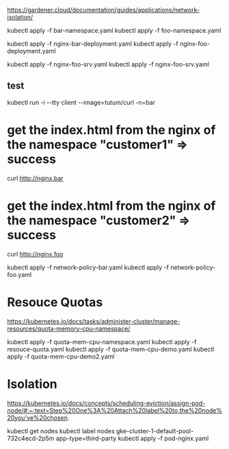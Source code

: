 https://gardener.cloud/documentation/guides/applications/network-isolation/

kubectl apply -f bar-namespace.yaml
kubectl apply -f foo-namespace.yaml

kubectl apply -f nginx-bar-deployment.yaml 
kubectl apply -f nginx-foo-deployment.yaml 

kubectl apply -f nginx-foo-srv.yaml 
kubectl apply -f nginx-foo-srv.yaml 

## test 

kubectl run -i --tty client --image=tutum/curl -n=bar

# get the index.html from the nginx of the namespace "customer1" => success
curl http://nginx.bar
# get the index.html from the nginx of the namespace "customer2" => success
curl http://nginx.foo

kubectl apply -f network-policy-bar.yaml
kubectl apply -f network-policy-foo.yaml

# Resouce Quotas
https://kubernetes.io/docs/tasks/administer-cluster/manage-resources/quota-memory-cpu-namespace/

kubectl apply -f quota-mem-cpu-namespace.yaml
kubectl apply -f resouce-quota.yaml
kubectl apply -f quota-mem-cpu-demo.yaml
kubectl apply -f quota-mem-cpu-demo2.yaml

# Isolation
https://kubernetes.io/docs/concepts/scheduling-eviction/assign-pod-node/#:~:text=Step%20One%3A%20Attach%20label%20to,the%20node%20you've%20chosen.

kubectl get nodes
kubectl label nodes gke-cluster-1-default-pool-732c4ecd-2p5m app-type=third-party
kubectl apply -f pod-nginx.yaml 
